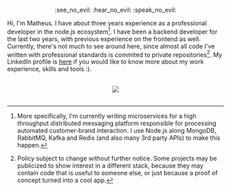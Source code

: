                                     
<p align="center">
    :see_no_evil: :hear_no_evil: :speak_no_evil:
</p>

  Hi, I'm Matheus. I have about three years experience as a professional developer in the node.js ecosystem[^1]. I have been a backend developer for the last two years, with previous experience on the frontend as well. Currently, there's not much to see around here, since almost all code I've written with professional standards is commited to private repositories[^2]. My LinkedIn profile is [here](https://www.linkedin.com/in/matheus-deister/) if you would like to know more about my work experience, skills and tools :).
    
  [^1]: More specifically, I'm currently writing microservices for a  high throughput distributed messaging platform responsible for processing automated customer-brand interaction. I use Node.js along MongoDB, RabbitMQ, Kafka and Redis (and also many 3rd party APIs) to make this happen.
  [^2]: Policy subject to change without further notice. Some projects may be publicized to show interest in a different stack, because they may contain code that is useful to someone else, or just because a proof of concept turned into a cool app.

<br>
<div align="center">
  <img src="https://github-readme-stats.vercel.app/api/top-langs/?username=deistermatheus" />
</div>
<br>

 

